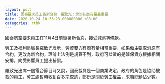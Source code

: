 ```yaml
---
layout: post
title: 國泰要求員工簽新合約　羅致光：勞資有商有量最重要
date: 2020-10-24 10:33:23.000000000 +08:00
categories: rthk
---
```


國泰航空要求員工在11月4日前簽署新合約，接受減薪等條款。

勞工及福利局局長羅致光表示，勞資雙方有商有量相當重要，如果僱主要取消原有合約，更改為新合約，理論上法例是規管不到，政府可以做的是確保資方根據相關安排，向受影響員工提出補償。

羅致光出席一個電台節目時又說，國泰裁員是一個商業決定，政府的角色是協助被裁的員工，勞工處暫時收到百多宗查詢，部份是關於勞工權益，求職問題佔少數。

